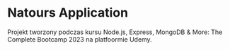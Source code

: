 # Natours Application

Projekt tworzony podczas kursu Node.js, Express, MongoDB & More: The Complete Bootcamp 2023 na platfoormie Udemy.
